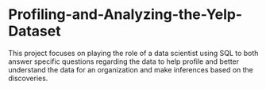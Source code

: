 # Profiling-and-Analyzing-the-Yelp-Dataset
This project focuses on playing the role of a data scientist using SQL to both answer specific questions regarding the data to help profile and better understand the data for an organization and make inferences based on the discoveries.

